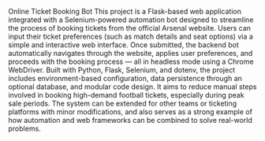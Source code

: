 Online Ticket Booking Bot
This project is a Flask-based web application integrated with a Selenium-powered automation bot designed to streamline the process of booking tickets from the official Arsenal website. Users can input their ticket preferences (such as match details and seat options) via a simple and interactive web interface. Once submitted, the backend bot automatically navigates through the website, applies user preferences, and proceeds with the booking process — all in headless mode using a Chrome WebDriver.
Built with Python, Flask, Selenium, and dotenv, the project includes environment-based configuration, data persistence through an optional database, and modular code design. It aims to reduce manual steps involved in booking high-demand football tickets, especially during peak sale periods. The system can be extended for other teams or ticketing platforms with minor modifications, and also serves as a strong example of how automation and web frameworks can be combined to solve real-world problems.
